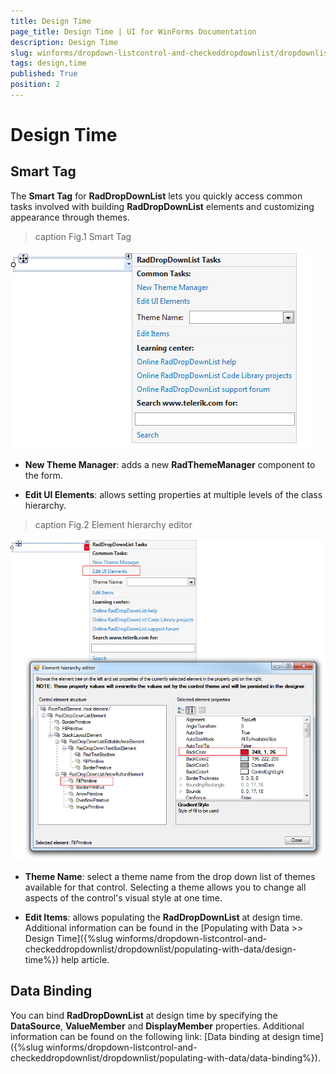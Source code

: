 ```yaml
---
title: Design Time
page_title: Design Time | UI for WinForms Documentation
description: Design Time
slug: winforms/dropdown-listcontrol-and-checkeddropdownlist/dropdownlist/design-time
tags: design,time
published: True
position: 2
---
```


# Design Time
 
## Smart Tag

The __Smart Tag__ for __RadDropDownList__ lets you quickly access common tasks involved with building __RadDropDownList__ elements and customizing appearance through themes.
>caption Fig.1 Smart Tag

![dropdown-and-listcontrol-dropdownlist-design-time 001](images/dropdown-and-listcontrol-dropdownlist-design-time001.png)

* __New Theme Manager__: adds a new __RadThemeManager__ component to the form.
            

* __Edit UI Elements__: allows setting properties at multiple levels of the class hierarchy.
            
>caption Fig.2 Element hierarchy editor

![dropdown-and-listcontrol-dropdownlist-design-time 002](images/dropdown-and-listcontrol-dropdownlist-design-time002.png)

* __Theme Name__: select a theme name from the drop down list of themes available for that control. Selecting a theme allows you to change all aspects of the control's visual style at one time.
            

* __Edit Items__: allows populating the __RadDropDownList__ at design time. Additional information can be found in the [Populating with Data >> Design Time]({%slug winforms/dropdown-listcontrol-and-checkeddropdownlist/dropdownlist/populating-with-data/design-time%}) help article.
            

## Data Binding

You can bind __RadDropDownList__ at design time by specifying the __DataSource__, __ValueMember__ and __DisplayMember__ properties. Additional information can be found on the following link: [Data binding at design time]({%slug winforms/dropdown-listcontrol-and-checkeddropdownlist/dropdownlist/populating-with-data/data-binding%}).
        
